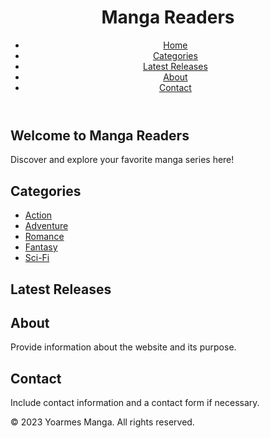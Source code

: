 <!DOCTYPE html>
<html lang="en">
<head>
  <meta charset="UTF-8">
  <meta name="viewport" content="width=device-width, initial-scale=1.0">
  <title>Manga Readers Website</title>
  <link rel="stylesheet" href="styles.css">
</head>
<body>
  <header>
    <h1>Manga Readers</h1>
    <nav>
      <ul>
        <li><a href="#home">Home</a></li>
        <li><a href="#categories">Categories</a></li>
        <li><a href="#latest">Latest Releases</a></li>
        <li><a href="#about">About</a></li>
        <li><a href="#contact">Contact</a></li>
      </ul>
    </nav>
  </header>

  <section id="home">
    <h2>Welcome to Manga Readers</h2>
    <p>Discover and explore your favorite manga series here!</p>
  </section>

  <section id="categories">
    <h2>Categories</h2>
    <ul>
      <li><a href="#">Action</a></li>
      <li><a href="#">Adventure</a></li>
      <li><a href="#">Romance</a></li>
      <li><a href="#">Fantasy</a></li>
      <li><a href="#">Sci-Fi</a></li>
      <!-- Add more categories as needed -->
    </ul>
  </section>

  <section id="latest">
    <h2>Latest Releases</h2>
    <div class="manga-list">
      <!-- Display latest manga releases here -->
    </div>
  </section>

  <section id="about">
    <h2>About</h2>
    <p>Provide information about the website and its purpose.</p>
  </section>

  <section id="contact">
    <h2>Contact</h2>
    <p>Include contact information and a contact form if necessary.</p>
  </section>

  <footer>
    <p>&copy; 2023 Yoarmes Manga. All rights reserved.</p>
  </footer>

</body>
</html>

